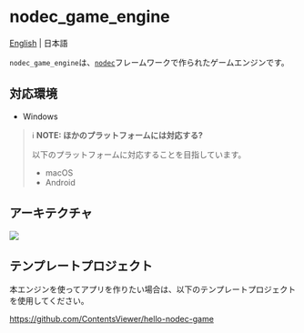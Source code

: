 # nodec_game_engine

[English](./README.md) | 日本語

`nodec_game_engine`は、[`nodec`](https://github.com/ContentsViewer/nodec)フレームワークで作られたゲームエンジンです。

## 対応環境

* Windows

> ℹ️ **NOTE: ほかのプラットフォームには対応する?**
>
> 以下のプラットフォームに対応することを目指しています。
>
> * macOS
> * Android

## アーキテクチャ

![](./docs/architecture.drawio.png)

## テンプレートプロジェクト

本エンジンを使ってアプリを作りたい場合は、以下のテンプレートプロジェクトを使用してください。

<https://github.com/ContentsViewer/hello-nodec-game>

